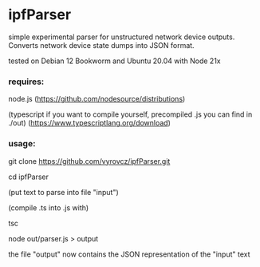 # ipfParser

simple experimental parser for unstructured network device outputs.
Converts network device state dumps into JSON format.

tested on Debian 12 Bookworm and Ubuntu 20.04 with Node 21x

### requires:

node.js (https://github.com/nodesource/distributions)

(typescript if you want to compile yourself, precompiled .js you can find in ./out)  (https://www.typescriptlang.org/download)

### usage:

git clone https://github.com/vyrovcz/ipfParser.git

cd ipfParser

(put text to parse into file "input")

(compile .ts into .js with)

tsc

node out/parser.js > output

the file "output" now contains the JSON representation of the "input" text

